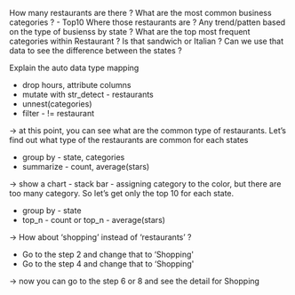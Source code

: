 How many restaurants are there ?
What are the most common business categories ? - Top10
Where those restaurants are ?
Any trend/patten based on the type of busienss by state ?
What are the top most frequent categories within Restaurant ? Is that sandwich or Italian ?
Can we use that data to see the difference between the states ?

Explain the auto data type mapping

- drop hours, attribute columns
- mutate with str_detect - restaurants
- unnest(categories)
- filter - != restaurant

-> at this point, you can see what are the common type of restaurants. Let’s find out what type of the restaurants are common for each states

- group by - state, categories
- summarize - count, average(stars)

-> show a chart - stack bar - assigning category to the color, but there are too many category. So let’s get only the top 10 for each state.

- group by - state
- top_n - count or top_n - average(stars)

-> How about ‘shopping’ instead of ‘restaurants’ ?

- Go to the step 2 and change that to ‘Shopping'
- Go to the step 4 and change that to ‘Shopping'

-> now you can go to the step 6 or 8 and see the detail for Shopping
